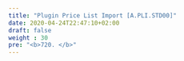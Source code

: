 ```yaml
---
title: "Plugin Price List Import [A.PLI.STD00]"
date: 2020-04-24T22:47:10+02:00
draft: false
weight : 30
pre: "<b>720. </b>"
---
```



